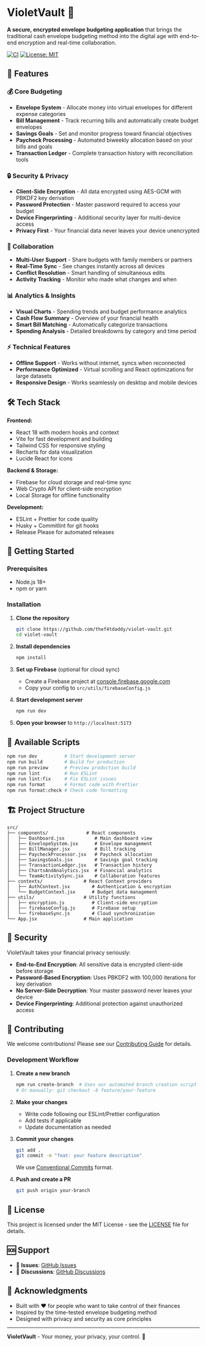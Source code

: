 # VioletVault 💜

**A secure, encrypted envelope budgeting application** that brings the traditional cash envelope budgeting method into the digital age with end-to-end encryption and real-time collaboration.

[![CI](https://github.com/thef4tdaddy/violet-vault/workflows/CI/badge.svg)](https://github.com/thef4tdaddy/violet-vault/actions)
[![License: MIT](https://img.shields.io/badge/License-MIT-yellow.svg)](https://opensource.org/licenses/MIT)

## 🚀 Features

### 💰 Core Budgeting
- **Envelope System** - Allocate money into virtual envelopes for different expense categories
- **Bill Management** - Track recurring bills and automatically create budget envelopes
- **Savings Goals** - Set and monitor progress toward financial objectives
- **Paycheck Processing** - Automated biweekly allocation based on your bills and goals
- **Transaction Ledger** - Complete transaction history with reconciliation tools

### 🔒 Security & Privacy
- **Client-Side Encryption** - All data encrypted using AES-GCM with PBKDF2 key derivation
- **Password Protection** - Master password required to access your budget
- **Device Fingerprinting** - Additional security layer for multi-device access
- **Privacy First** - Your financial data never leaves your device unencrypted

### 👥 Collaboration
- **Multi-User Support** - Share budgets with family members or partners
- **Real-Time Sync** - See changes instantly across all devices
- **Conflict Resolution** - Smart handling of simultaneous edits
- **Activity Tracking** - Monitor who made what changes and when

### 📊 Analytics & Insights
- **Visual Charts** - Spending trends and budget performance analytics
- **Cash Flow Summary** - Overview of your financial health
- **Smart Bill Matching** - Automatically categorize transactions
- **Spending Analysis** - Detailed breakdowns by category and time period

### ⚡ Technical Features
- **Offline Support** - Works without internet, syncs when reconnected
- **Performance Optimized** - Virtual scrolling and React optimizations for large datasets
- **Responsive Design** - Works seamlessly on desktop and mobile devices

## 🛠️ Tech Stack

**Frontend:**
- React 18 with modern hooks and context
- Vite for fast development and building
- Tailwind CSS for responsive styling
- Recharts for data visualization
- Lucide React for icons

**Backend & Storage:**
- Firebase for cloud storage and real-time sync
- Web Crypto API for client-side encryption
- Local Storage for offline functionality

**Development:**
- ESLint + Prettier for code quality
- Husky + Commitlint for git hooks
- Release Please for automated releases

## 🚦 Getting Started

### Prerequisites
- Node.js 18+ 
- npm or yarn

### Installation

1. **Clone the repository**
   ```bash
   git clone https://github.com/thef4tdaddy/violet-vault.git
   cd violet-vault
   ```

2. **Install dependencies**
   ```bash
   npm install
   ```

3. **Set up Firebase** (optional for cloud sync)
   - Create a Firebase project at [console.firebase.google.com](https://console.firebase.google.com)
   - Copy your config to `src/utils/firebaseConfig.js`

4. **Start development server**
   ```bash
   npm run dev
   ```

5. **Open your browser** to `http://localhost:5173`

## 📝 Available Scripts

```bash
npm run dev          # Start development server
npm run build        # Build for production
npm run preview      # Preview production build
npm run lint         # Run ESLint
npm run lint:fix     # Fix ESLint issues
npm run format       # Format code with Prettier
npm run format:check # Check code formatting
```

## 🏗️ Project Structure

```
src/
├── components/              # React components
│   ├── Dashboard.jsx           # Main dashboard view
│   ├── EnvelopeSystem.jsx      # Envelope management
│   ├── BillManager.jsx         # Bill tracking
│   ├── PaycheckProcessor.jsx   # Paycheck allocation
│   ├── SavingsGoals.jsx        # Savings goal tracking
│   ├── TransactionLedger.jsx   # Transaction history
│   ├── ChartsAndAnalytics.jsx  # Financial analytics
│   └── TeamActivitySync.jsx    # Collaboration features
├── contexts/               # React Context providers
│   ├── AuthContext.jsx        # Authentication & encryption
│   └── BudgetContext.jsx      # Budget data management
├── utils/                  # Utility functions
│   ├── encryption.js          # Client-side encryption
│   ├── firebaseConfig.js      # Firebase setup
│   └── firebaseSync.js        # Cloud synchronization
└── App.jsx                 # Main application
```

## 🔐 Security

VioletVault takes your financial privacy seriously:

- **End-to-End Encryption**: All sensitive data is encrypted client-side before storage
- **Password-Based Encryption**: Uses PBKDF2 with 100,000 iterations for key derivation
- **No Server-Side Decryption**: Your master password never leaves your device
- **Device Fingerprinting**: Additional protection against unauthorized access

## 🤝 Contributing

We welcome contributions! Please see our [Contributing Guide](CONTRIBUTING.md) for details.

### Development Workflow

1. **Create a new branch**
   ```bash
   npm run create-branch  # Uses our automated branch creation script
   # Or manually: git checkout -b feature/your-feature
   ```

2. **Make your changes**
   - Write code following our ESLint/Prettier configuration
   - Add tests if applicable
   - Update documentation as needed

3. **Commit your changes**
   ```bash
   git add .
   git commit -m "feat: your feature description"
   ```
   
   We use [Conventional Commits](https://www.conventionalcommits.org/) format.

4. **Push and create a PR**
   ```bash
   git push origin your-branch
   ```

## 📄 License

This project is licensed under the MIT License - see the [LICENSE](LICENSE) file for details.

## 🆘 Support

- 📧 **Issues**: [GitHub Issues](https://github.com/thef4tdaddy/violet-vault/issues)
- 💬 **Discussions**: [GitHub Discussions](https://github.com/thef4tdaddy/violet-vault/discussions)

## 🙏 Acknowledgments

- Built with ❤️ for people who want to take control of their finances
- Inspired by the time-tested envelope budgeting method
- Designed with privacy and security as core principles

---

**VioletVault** - Your money, your privacy, your control. 💜